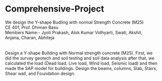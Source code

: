 # Comprehensive-Project
We design the Y-shape Budling with normal Strength Concrete (M25)
<br>
CE 401, Prof. Dhiman Basu
<br>
Members Name:- Jyoti Prakash, Alok Kumar Vidhyarti, Swati, Akshit, Anjana, Charan, Abhiteja  
<br>
<br>
Design a Y-shape Building with Normal strength concrete (M25). First, we did the survey geotech and soil testing and soil data analysis after that, we calculated the load (Dead load, Live load, Wind load, Seismic load) and then made the SAP model for buildings. Design the beams, columns, Slab, Stairs, Shear wall, and Foundation design. 
